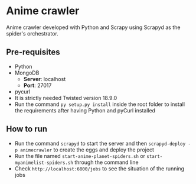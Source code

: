 # Anime crawler

Anime crawler developed with Python and Scrapy using Scrapyd as the spider's orchestrator.


## Pre-requisites
* Python
* MongoDB
    * **Server**: localhost
    * **Port**: 27017
* pycurl
* It is strictly needed Twisted version 18.9.0
* Run the command `py setup.py install` inside the root folder to install the requirements after having Python and pyCurl installed


## How to run
* Run the command `scrapyd` to start the server and then `scrapyd-deploy -p animecrawler` to create the eggs and deploy the project
* Run the file named `start-anime-planet-spiders.sh` or `start-myanimelist-spiders.sh` through the command line 
* Check `http://localhost:6800/jobs` to see the situation of the running jobs